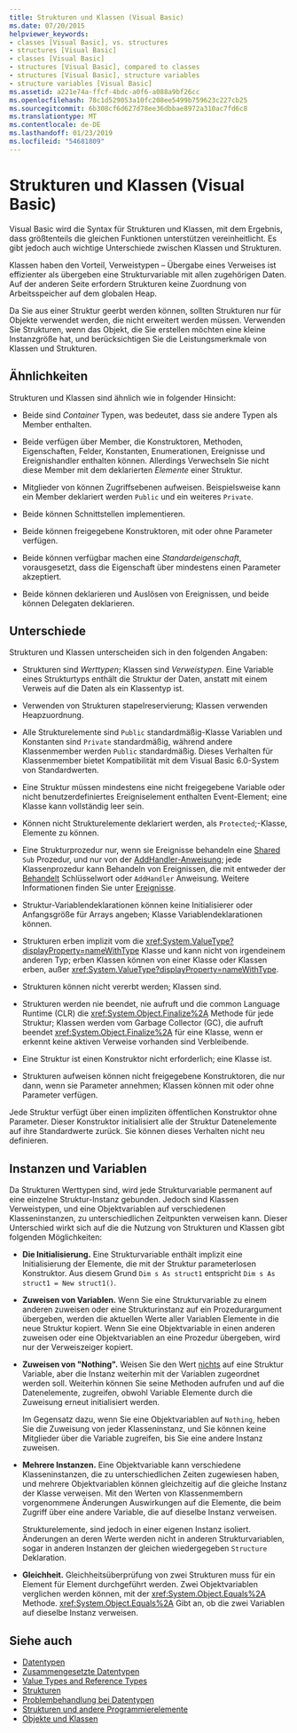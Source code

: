 ```yaml
---
title: Strukturen und Klassen (Visual Basic)
ms.date: 07/20/2015
helpviewer_keywords:
- classes [Visual Basic], vs. structures
- structures [Visual Basic]
- classes [Visual Basic]
- structures [Visual Basic], compared to classes
- structures [Visual Basic], structure variables
- structure variables [Visual Basic]
ms.assetid: a221e74a-ffcf-4bdc-a0f6-a088a9bf26cc
ms.openlocfilehash: 78c1d529053a10fc208ee5499b759623c227cb25
ms.sourcegitcommit: 6b308cf6d627d78ee36dbbae8972a310ac7fd6c8
ms.translationtype: MT
ms.contentlocale: de-DE
ms.lasthandoff: 01/23/2019
ms.locfileid: "54681809"
---
```

# <a name="structures-and-classes-visual-basic"></a>Strukturen und Klassen (Visual Basic)
Visual Basic wird die Syntax für Strukturen und Klassen, mit dem Ergebnis, dass größtenteils die gleichen Funktionen unterstützen vereinheitlicht. Es gibt jedoch auch wichtige Unterschiede zwischen Klassen und Strukturen.  
  
 Klassen haben den Vorteil, Verweistypen – Übergabe eines Verweises ist effizienter als übergeben eine Strukturvariable mit allen zugehörigen Daten. Auf der anderen Seite erfordern Strukturen keine Zuordnung von Arbeitsspeicher auf dem globalen Heap.  
  
 Da Sie aus einer Struktur geerbt werden können, sollten Strukturen nur für Objekte verwendet werden, die nicht erweitert werden müssen. Verwenden Sie Strukturen, wenn das Objekt, die Sie erstellen möchten eine kleine Instanzgröße hat, und berücksichtigen Sie die Leistungsmerkmale von Klassen und Strukturen.  
  
## <a name="similarities"></a>Ähnlichkeiten  
 Strukturen und Klassen sind ähnlich wie in folgender Hinsicht:  
  
-   Beide sind *Container* Typen, was bedeutet, dass sie andere Typen als Member enthalten.  
  
-   Beide verfügen über Member, die Konstruktoren, Methoden, Eigenschaften, Felder, Konstanten, Enumerationen, Ereignisse und Ereignishandler enthalten können. Allerdings Verwechseln Sie nicht diese Member mit dem deklarierten *Elemente* einer Struktur.  
  
-   Mitglieder von können Zugriffsebenen aufweisen. Beispielsweise kann ein Member deklariert werden `Public` und ein weiteres `Private`.  
  
-   Beide können Schnittstellen implementieren.  
  
-   Beide können freigegebene Konstruktoren, mit oder ohne Parameter verfügen.  
  
-   Beide können verfügbar machen eine *Standardeigenschaft*, vorausgesetzt, dass die Eigenschaft über mindestens einen Parameter akzeptiert.  
  
-   Beide können deklarieren und Auslösen von Ereignissen, und beide können Delegaten deklarieren.  
  
## <a name="differences"></a>Unterschiede  
 Strukturen und Klassen unterscheiden sich in den folgenden Angaben:  
  
-   Strukturen sind *Werttypen*; Klassen sind *Verweistypen*. Eine Variable eines Strukturtyps enthält die Struktur der Daten, anstatt mit einem Verweis auf die Daten als ein Klassentyp ist.  
  
-   Verwenden von Strukturen stapelreservierung; Klassen verwenden Heapzuordnung.  
  
-   Alle Strukturelemente sind `Public` standardmäßig-Klasse Variablen und Konstanten sind `Private` standardmäßig, während andere Klassenmember werden `Public` standardmäßig. Dieses Verhalten für Klassenmember bietet Kompatibilität mit dem Visual Basic 6.0-System von Standardwerten.  
  
-   Eine Struktur müssen mindestens eine nicht freigegebene Variable oder nicht benutzerdefiniertes Ereigniselement enthalten Event-Element; eine Klasse kann vollständig leer sein.  
  
-   Können nicht Strukturelemente deklariert werden, als `Protected`;-Klasse, Elemente zu können.  
  
-   Eine Strukturprozedur nur, wenn sie Ereignisse behandeln eine [Shared](../../../../visual-basic/language-reference/modifiers/shared.md) `Sub` Prozedur, und nur von der [AddHandler-Anweisung](../../../../visual-basic/language-reference/statements/addhandler-statement.md); jede Klassenprozedur kann Behandeln von Ereignissen, die mit entweder der [ Behandelt](../../../../visual-basic/language-reference/statements/handles-clause.md) Schlüsselwort oder `AddHandler` Anweisung. Weitere Informationen finden Sie unter [Ereignisse](../../../../visual-basic/programming-guide/language-features/events/index.md).  
  
-   Struktur-Variablendeklarationen können keine Initialisierer oder Anfangsgröße für Arrays angeben; Klasse Variablendeklarationen können.  
  
-   Strukturen erben implizit vom die <xref:System.ValueType?displayProperty=nameWithType> Klasse und kann nicht von irgendeinem anderen Typ; erben Klassen können von einer Klasse oder Klassen erben, außer <xref:System.ValueType?displayProperty=nameWithType>.  
  
-   Strukturen können nicht vererbt werden; Klassen sind.  
  
-   Strukturen werden nie beendet, nie aufruft und die common Language Runtime (CLR) die <xref:System.Object.Finalize%2A> Methode für jede Struktur; Klassen werden vom Garbage Collector (GC), die aufruft beendet <xref:System.Object.Finalize%2A> für eine Klasse, wenn er erkennt keine aktiven Verweise vorhanden sind Verbleibende.  
  
-   Eine Struktur ist einen Konstruktor nicht erforderlich; eine Klasse ist.  
  
-   Strukturen aufweisen können nicht freigegebene Konstruktoren, die nur dann, wenn sie Parameter annehmen; Klassen können mit oder ohne Parameter verfügen.  
  
 Jede Struktur verfügt über einen impliziten öffentlichen Konstruktor ohne Parameter. Dieser Konstruktor initialisiert alle der Struktur Datenelemente auf ihre Standardwerte zurück. Sie können dieses Verhalten nicht neu definieren.  
  
## <a name="instances-and-variables"></a>Instanzen und Variablen  
 Da Strukturen Werttypen sind, wird jede Strukturvariable permanent auf eine einzelne Struktur-Instanz gebunden. Jedoch sind Klassen Verweistypen, und eine Objektvariablen auf verschiedenen Klasseninstanzen, zu unterschiedlichen Zeitpunkten verweisen kann. Dieser Unterschied wirkt sich auf die die Nutzung von Strukturen und Klassen gibt folgenden Möglichkeiten:  
  
-   **Die Initialisierung.** Eine Strukturvariable enthält implizit eine Initialisierung der Elemente, die mit der Struktur parameterlosen Konstruktor. Aus diesem Grund `Dim s As struct1` entspricht `Dim s As struct1 = New struct1()`.  
  
-   **Zuweisen von Variablen.** Wenn Sie eine Strukturvariable zu einem anderen zuweisen oder eine Strukturinstanz auf ein Prozedurargument übergeben, werden die aktuellen Werte aller Variablen Elemente in die neue Struktur kopiert. Wenn Sie eine Objektvariable in einen anderen zuweisen oder eine Objektvariablen an eine Prozedur übergeben, wird nur der Verweiszeiger kopiert.  
  
-   **Zuweisen von "Nothing".** Weisen Sie den Wert [nichts](../../../../visual-basic/language-reference/nothing.md) auf eine Struktur Variable, aber die Instanz weiterhin mit der Variablen zugeordnet werden soll. Weiterhin können Sie seine Methoden aufrufen und auf die Datenelemente, zugreifen, obwohl Variable Elemente durch die Zuweisung erneut initialisiert werden.  
  
     Im Gegensatz dazu, wenn Sie eine Objektvariablen auf `Nothing`, heben Sie die Zuweisung von jeder Klasseninstanz, und Sie können keine Mitglieder über die Variable zugreifen, bis Sie eine andere Instanz zuweisen.  
  
-   **Mehrere Instanzen.** Eine Objektvariable kann verschiedene Klasseninstanzen, die zu unterschiedlichen Zeiten zugewiesen haben, und mehrere Objektvariablen können gleichzeitig auf die gleiche Instanz der Klasse verweisen. Mit den Werten von Klassenmembern vorgenommene Änderungen Auswirkungen auf die Elemente, die beim Zugriff über eine andere Variable, die auf dieselbe Instanz verweisen.  
  
     Strukturelemente, sind jedoch in einer eigenen Instanz isoliert. Änderungen an deren Werte werden nicht in anderen Strukturvariablen, sogar in anderen Instanzen der gleichen wiedergegeben `Structure` Deklaration.  
  
-   **Gleichheit.** Gleichheitsüberprüfung von zwei Strukturen muss für ein Element für Element durchgeführt werden. Zwei Objektvariablen verglichen werden können, mit der <xref:System.Object.Equals%2A> Methode. <xref:System.Object.Equals%2A> Gibt an, ob die zwei Variablen auf dieselbe Instanz verweisen.  
  
## <a name="see-also"></a>Siehe auch
- [Datentypen](../../../../visual-basic/programming-guide/language-features/data-types/index.md)
- [Zusammengesetzte Datentypen](../../../../visual-basic/programming-guide/language-features/data-types/composite-data-types.md)
- [Value Types and Reference Types](../../../../visual-basic/programming-guide/language-features/data-types/value-types-and-reference-types.md)
- [Strukturen](../../../../visual-basic/programming-guide/language-features/data-types/structures.md)
- [Problembehandlung bei Datentypen](../../../../visual-basic/programming-guide/language-features/data-types/troubleshooting-data-types.md)
- [Strukturen und andere Programmierelemente](../../../../visual-basic/programming-guide/language-features/data-types/structures-and-other-programming-elements.md)
- [Objekte und Klassen](../../../../visual-basic/programming-guide/language-features/objects-and-classes/index.md)
